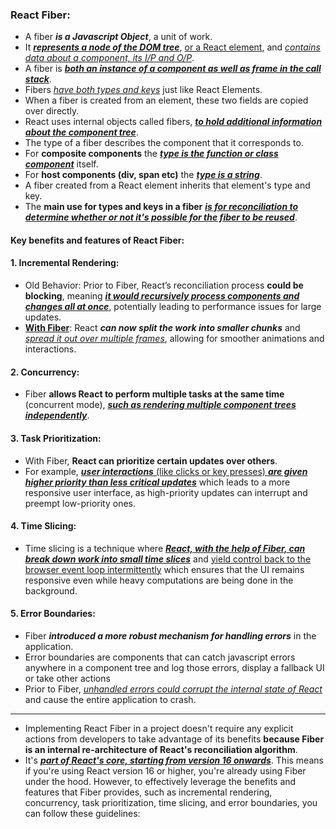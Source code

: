 ### React Fiber:

- A fiber **_is a Javascript Object_**, a unit of work.
- It **_<u>represents a node of the DOM tree</u>_**, <u>or a React element</u>, and <u>_contains data about a component, its I/P and O/P_</u>.
- A fiber is **_<u>both an instance of a component as well as frame in the call stack_**</u>.
- Fibers <u>_have both types and keys_</u> just like React Elements.
- When a fiber is created from an element, these two fields are copied over directly.
- React uses internal objects called fibers, **_<u>to hold additional information about the component tree_**</u>.
- The type of a fiber describes the component that it corresponds to.
- For **composite components** the **_<u>type is the function or class component</u>_** itself.
- For **host components (div, span etc)** the **_<u>type is a string_**</u>.
- A fiber created from a React element inherits that element's type and key.
- The **main use for types and keys in a fiber** **_<u>is for reconciliation to determine whether or not it's possible for the fiber to be reused</u>_**.

#### Key benefits and features of React Fiber:

#### 1. Incremental Rendering:

- Old Behavior: Prior to Fiber, React’s reconciliation process **could be blocking**, meaning **_<u>it would recursively process components and changes all at once</u>_**, potentially leading to performance issues for large updates.
  <br/>
- **<u>With Fiber</u>**: React **_can now split the work into smaller chunks_** and _<u>spread it out over multiple frames</u>_, allowing for smoother animations and interactions.

#### 2. Concurrency:

- Fiber **allows React to perform multiple tasks at the same time** (concurrent mode), **_<u>such as rendering multiple component trees independently</u>_**.

#### 3. Task Prioritization:

- With Fiber, **React can prioritize certain updates over others**.
- For example, **_<u>user interactions_** (like clicks or key presses) **_are given higher priority than less critical updates</u>_** which leads to a more responsive user interface, as high-priority updates can interrupt and preempt low-priority ones.

#### 4. Time Slicing:

- Time slicing is a technique where **_<u>React, with the help of Fiber, can break down work into small time slices</u>_** and <u>yield control back to the browser event loop intermittently</u> which ensures that the UI remains responsive even while heavy computations are being done in the background.

#### 5. Error Boundaries:

- Fiber **_introduced a more robust mechanism for handling errors_** in the application.
- Error boundaries are components that can catch javascript errors anywhere in a component tree and log those errors, display a fallback UI or take other actions
- Prior to Fiber, <u>_unhandled errors could corrupt the internal state of React_</u> and cause the entire application to crash.

-----

- Implementing React Fiber in a project doesn't require any explicit actions from developers to take advantage of its benefits **because Fiber is an internal re-architecture of React's reconciliation algorithm**. 
- It's <ins>***part of React's core, starting from version 16 onwards</ins>***. This means if you're using React version 16 or higher, you're already using Fiber under the hood. However, to effectively leverage the benefits and features that Fiber provides, such as incremental rendering, concurrency, task prioritization, time slicing, and error boundaries, you can follow these guidelines: